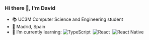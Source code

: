 ### Hi there 👋, I'm David

- 📚 UC3M Computer Science and Engineering student
- 📍 Madrid, Spain
- 🌱 I’m currently learning:
![TypeScript](https://img.shields.io/badge/-TypeScript-0D1117?style=flat&logo=typescript)&nbsp;
![React](https://img.shields.io/badge/-React-0D1117?style=flat&logo=react)&nbsp;
![React Native](https://img.shields.io/badge/-React%20Native-0D1117?style=flat&logo=react)&nbsp;  

